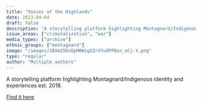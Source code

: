 ```yaml
---
title: "Voices of the Highlands"
date: 2023-04-04
draft: false
description: "A storytelling platform highlighting Montagnard/Indigenous identity and experiences est. 2018."
issue_areas: ["criminalization", "war"]
media_types: ["archive"]
ethnic_groups: ["montagnard"]
image: "/images/1BVm25DxGpM0WigSZrV7uOPPBcn_xCj-t.png"
type: "regular"
author: "Multiple authors"
---
```


A storytelling platform highlighting Montagnard/Indigenous identity and experiences est. 2018.

[Find it here](https://www.instagram.com/voicesofthehighlands/?hl=en)
